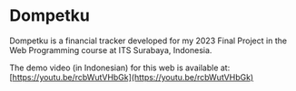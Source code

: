 # Dompetku

Dompetku is a financial tracker developed for my 2023 Final Project in the Web Programming course at ITS Surabaya, Indonesia.

The demo video (in Indonesian) for this web is available at: [https://youtu.be/rcbWutVHbGk](https://youtu.be/rcbWutVHbGk)
